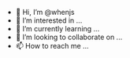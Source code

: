 - 👋 Hi, I’m @whenjs
- 👀 I’m interested in ...
- 🌱 I’m currently learning ...
- 💞️ I’m looking to collaborate on ...
- 📫 How to reach me ...

<!---
whenjs/whenjs is a ✨ special ✨ repository because its `README.md` (this file) appears on your GitHub profile.
You can click the Preview link to take a look at your changes.
--->
